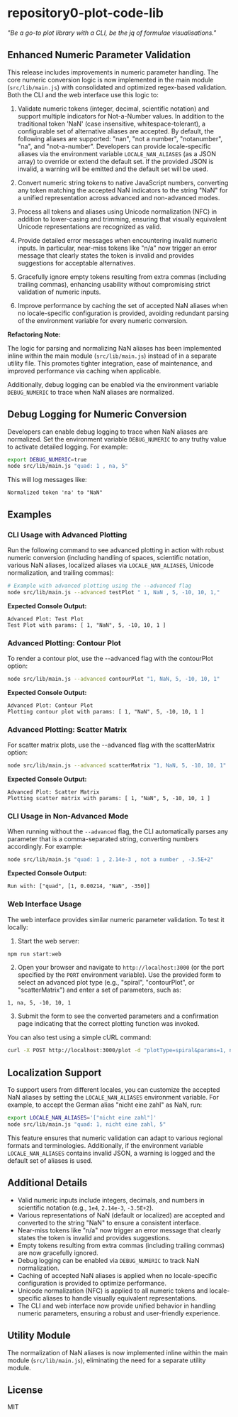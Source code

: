 # repository0-plot-code-lib

_"Be a go-to plot library with a CLI, be the jq of formulae visualisations."_

## Enhanced Numeric Parameter Validation

This release includes improvements in numeric parameter handling. The core numeric conversion logic is now implemented in the main module (`src/lib/main.js`) with consolidated and optimized regex-based validation. Both the CLI and the web interface use this logic to:

1. Validate numeric tokens (integer, decimal, scientific notation) and support multiple indicators for Not-a-Number values. In addition to the traditional token 'NaN' (case insensitive, whitespace-tolerant), a configurable set of alternative aliases are accepted. By default, the following aliases are supported: "nan", "not a number", "notanumber", "na", and "not-a-number". Developers can provide locale-specific aliases via the environment variable `LOCALE_NAN_ALIASES` (as a JSON array) to override or extend the default set. If the provided JSON is invalid, a warning will be emitted and the default set will be used.

2. Convert numeric string tokens to native JavaScript numbers, converting any token matching the accepted NaN indicators to the string "NaN" for a unified representation across advanced and non-advanced modes.

3. Process all tokens and aliases using Unicode normalization (NFC) in addition to lower-casing and trimming, ensuring that visually equivalent Unicode representations are recognized as valid.

4. Provide detailed error messages when encountering invalid numeric inputs. In particular, near-miss tokens like "n/a" now trigger an error message that clearly states the token is invalid and provides suggestions for acceptable alternatives.

5. Gracefully ignore empty tokens resulting from extra commas (including trailing commas), enhancing usability without compromising strict validation of numeric inputs.

6. Improve performance by caching the set of accepted NaN aliases when no locale-specific configuration is provided, avoiding redundant parsing of the environment variable for every numeric conversion.

**Refactoring Note:**

The logic for parsing and normalizing NaN aliases has been implemented inline within the main module (`src/lib/main.js`) instead of in a separate utility file. This promotes tighter integration, ease of maintenance, and improved performance via caching when applicable.

Additionally, debug logging can be enabled via the environment variable `DEBUG_NUMERIC` to trace when NaN aliases are normalized.

## Debug Logging for Numeric Conversion

Developers can enable debug logging to trace when NaN aliases are normalized. Set the environment variable `DEBUG_NUMERIC` to any truthy value to activate detailed logging. For example:

```bash
export DEBUG_NUMERIC=true
node src/lib/main.js "quad: 1 , na, 5"
```

This will log messages like:

```
Normalized token 'na' to "NaN"
```

## Examples

### CLI Usage with Advanced Plotting

Run the following command to see advanced plotting in action with robust numeric conversion (including handling of spaces, scientific notation, various NaN aliases, localized aliases via `LOCALE_NAN_ALIASES`, Unicode normalization, and trailing commas):

```bash
# Example with advanced plotting using the --advanced flag
node src/lib/main.js --advanced testPlot " 1, NaN , 5, -10, 10, 1,"
```

**Expected Console Output:**

```
Advanced Plot: Test Plot
Test Plot with params: [ 1, "NaN", 5, -10, 10, 1 ]
```

### Advanced Plotting: Contour Plot

To render a contour plot, use the --advanced flag with the contourPlot option:

```bash
node src/lib/main.js --advanced contourPlot "1, NaN, 5, -10, 10, 1"
```

**Expected Console Output:**

```
Advanced Plot: Contour Plot
Plotting contour plot with params: [ 1, "NaN", 5, -10, 10, 1 ]
```

### Advanced Plotting: Scatter Matrix

For scatter matrix plots, use the --advanced flag with the scatterMatrix option:

```bash
node src/lib/main.js --advanced scatterMatrix "1, NaN, 5, -10, 10, 1"
```

**Expected Console Output:**

```
Advanced Plot: Scatter Matrix
Plotting scatter matrix with params: [ 1, "NaN", 5, -10, 10, 1 ]
```

### CLI Usage in Non-Advanced Mode

When running without the `--advanced` flag, the CLI automatically parses any parameter that is a comma-separated string, converting numbers accordingly. For example:

```bash
node src/lib/main.js "quad: 1 , 2.14e-3 , not a number , -3.5E+2"
```

**Expected Console Output:**

```
Run with: ["quad", [1, 0.00214, "NaN", -350]]
```

### Web Interface Usage

The web interface provides similar numeric parameter validation. To test it locally:

1. Start the web server:

```bash
npm run start:web
```

2. Open your browser and navigate to `http://localhost:3000` (or the port specified by the `PORT` environment variable). Use the provided form to select an advanced plot type (e.g., "spiral", "contourPlot", or "scatterMatrix") and enter a set of parameters, such as:

```
1, na, 5, -10, 10, 1
```

3. Submit the form to see the converted parameters and a confirmation page indicating that the correct plotting function was invoked.

You can also test using a simple cURL command:

```bash
curl -X POST http://localhost:3000/plot -d "plotType=spiral&params=1, not anumber ,5, -10, 10, 1"
```

## Localization Support

To support users from different locales, you can customize the accepted NaN aliases by setting the `LOCALE_NAN_ALIASES` environment variable. For example, to accept the German alias "nicht eine zahl" as NaN, run:

```bash
export LOCALE_NAN_ALIASES='["nicht eine zahl"]'
node src/lib/main.js "quad: 1, nicht eine zahl, 5"
```

This feature ensures that numeric validation can adapt to various regional formats and terminologies. Additionally, if the environment variable `LOCALE_NAN_ALIASES` contains invalid JSON, a warning is logged and the default set of aliases is used.

## Additional Details

- Valid numeric inputs include integers, decimals, and numbers in scientific notation (e.g., `1e4`, `2.14e-3`, `-3.5E+2`).
- Various representations of NaN (default or localized) are accepted and converted to the string "NaN" to ensure a consistent interface.
- Near-miss tokens like "n/a" now trigger an error message that clearly states the token is invalid and provides suggestions.
- Empty tokens resulting from extra commas (including trailing commas) are now gracefully ignored.
- Debug logging can be enabled via `DEBUG_NUMERIC` to track NaN normalization.
- Caching of accepted NaN aliases is applied when no locale-specific configuration is provided to optimize performance.
- Unicode normalization (NFC) is applied to all numeric tokens and locale-specific aliases to handle visually equivalent representations.
- The CLI and web interface now provide unified behavior in handling numeric parameters, ensuring a robust and user-friendly experience.

## Utility Module

The normalization of NaN aliases is now implemented inline within the main module (`src/lib/main.js`), eliminating the need for a separate utility module.

## License

MIT